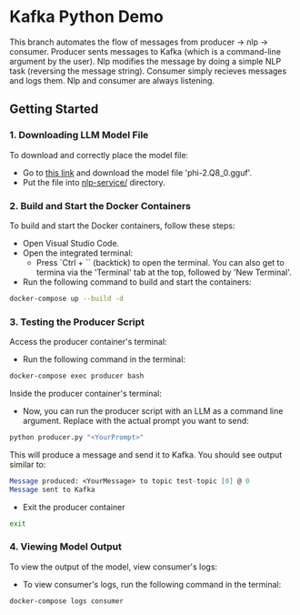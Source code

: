 # Kafka Python Demo

This branch automates the flow of messages from producer -> nlp -> consumer.
Producer sents messages to Kafka (which is a command-line argument by the user). Nlp modifies the message by doing a simple NLP task (reversing the message string). Consumer simply recieves messages and logs them.
Nlp and consumer are always listening.

## Getting Started

### 1. Downloading LLM Model File

To download and correctly place the model file:
- Go to [this link](https://huggingface.co/TheBloke/phi-2-GGUF/blob/main/phi-2.Q8_0.gguf) and download the model file 'phi-2.Q8_0.gguf'.
- Put the file into [nlp-service/](nlp-service/) directory.




### 2. Build and Start the Docker Containers

To build and start the Docker containers, follow these steps:

- Open Visual Studio Code.
- Open the integrated terminal:
  - Press `Ctrl + `` (backtick) to open the terminal. You can also get to termina via the 'Terminal' tab at the top, followed by 'New Terminal'.
- Run the following command to build and start the containers:

```bash
docker-compose up --build -d 
```

### 3. Testing the Producer Script

Access the producer container's terminal:

- Run the following command in the terminal:

```bash
docker-compose exec producer bash
```
Inside the producer container's terminal:

- Now, you can run the producer script with an LLM as a command line argument. Replace <YourPrompt> with the actual prompt you want to send:

```bash
python producer.py "<YourPrompt>"
```

This will produce a message and send it to Kafka. You should see output similar to:
```mathematica
Message produced: <YourMessage> to topic test-topic [0] @ 0
Message sent to Kafka
```

- Exit the producer container
```bash
exit
```


### 4. Viewing Model Output

To view the output of the model, view consumer's logs:

- To view consumer's logs, run the following command in the terminal:

```bash
docker-compose logs consumer
```